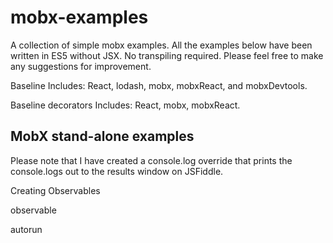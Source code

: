 # mobx-examples
A collection of simple mobx examples. All the examples below have been written in ES5 without JSX. No transpiling required. Please feel free to make any suggestions for improvement.

Baseline Includes: React, lodash, mobx, mobxReact, and mobxDevtools.

Baseline decorators Includes: React, mobx, mobxReact.

## MobX stand-alone examples
Please note that I have created a console.log override that prints the console.logs out to the results window on JSFiddle.

Creating Observables

observable

autorun

